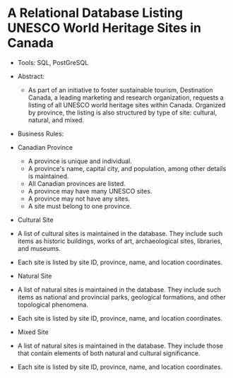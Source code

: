 # A Relational Database Listing UNESCO World Heritage Sites in Canada
* Tools: SQL, PostGreSQL
* Abstract: 
  *  As part of an initiative to foster sustainable tourism, Destination Canada, 
      a leading marketing and research organization, 
      requests a listing of all UNESCO world heritage sites within Canada. 
        Organized by province, the listing is also structured by type of site: cultural, natural, and mixed. 
        
 * Business Rules:
  * Canadian Province
    * A province is unique and individual. 
    * A province's name, capital city, and population, among other details is maintained.
    * All Canadian provinces are listed.
    * A province may have many UNESCO sites.
    * A province may not have any sites. 
    * A site must belong to one province.
   
   * Cultural Site
   * A list of cultural sites is maintained in the database. They include such items as historic buildings, works of art, archaeological sites, libraries, and museums.
   * Each site is listed by site ID, province, name, and location coordinates.
   
   * Natural Site
   * A list of natural sites is maintained in the database. They include such items as national and provincial parks, geological formations, and other topological phenomena. 
   * Each site is listed by site ID, province, name, and location coordinates.
   
   * Mixed Site
   * A list of natural sites is maintained in the database. They include those that contain elements of both natural and cultural significance. 
   * Each site is listed by site ID, province, name, and location coordinates.


